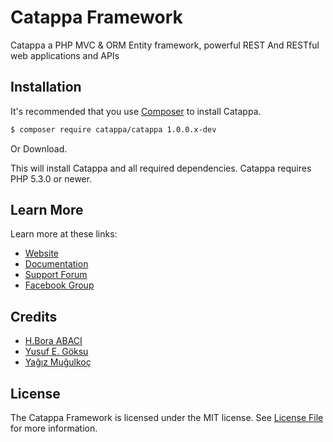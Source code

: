 # Catappa Framework


Catappa a PHP MVC & ORM Entity framework,  powerful REST And RESTful web applications and APIs

## Installation

It's recommended that you use [Composer](https://getcomposer.org/) to install Catappa.

```bash
$ composer require catappa/catappa 1.0.0.x-dev
```
Or Download.

This will install Catappa and all required dependencies. Catappa requires PHP 5.3.0 or newer.

## Learn More

Learn more at these links:

- [Website](http://www.catappaframework.com)
- [Documentation](http://www.catappaframework.com)
- [Support Forum](http://www.catappaframework.com/discus/)
- [Facebook Group](https://www.facebook.com/groups/catappa/)


## Credits

- [H.Bora ABACI](https://github.com/HBora/)
- [Yusuf E. Göksu](https://github.com/y7usuf)
- [Yağız Muğulkoç](https://github.com/yagizmugulkoc)

## License

The Catappa Framework is licensed under the MIT license. See [License File](LICENSE.md) for more information.
